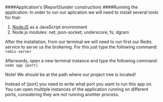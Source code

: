 ####Application's [Report](under construction)
####Running the application:
In order to run our aplication we will need to install several tools for that:

1. [NodeJS](https://nodejs.org/en/) as a JavaScript environment
2. Node.js modules: net; json-socket; underscore; fs; dgram

After the installation, from our terminal we will need to run first our Redis service to serve us the brokering. For this just type the following command: ```redis-server```

Afterwards, open a new terminal instance and type the following command: ```node app [port]```

Note! We should be at the path where our project tree is located!

Instead of [port] you need to write what port you want to run this app on. You can open multiple instances of the application running on different ports, considering they are not running anohter process.
